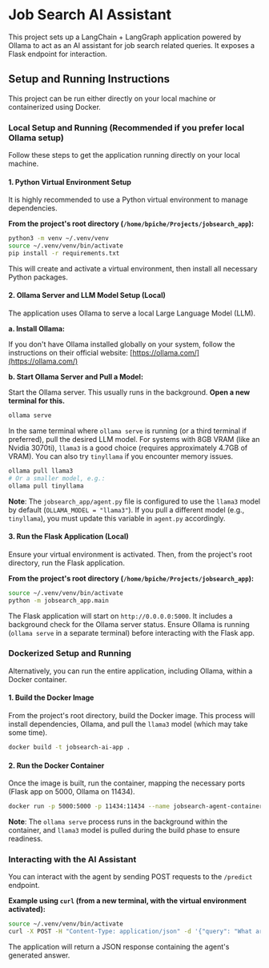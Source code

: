 # Job Search AI Assistant

This project sets up a LangChain + LangGraph application powered by Ollama to act as an AI assistant for job search related queries. It exposes a Flask endpoint for interaction.

## Setup and Running Instructions

This project can be run either directly on your local machine or containerized using Docker.

### Local Setup and Running (Recommended if you prefer local Ollama setup)

Follow these steps to get the application running directly on your local machine.

#### 1. Python Virtual Environment Setup

It is highly recommended to use a Python virtual environment to manage dependencies.

**From the project's root directory (`/home/bpiche/Projects/jobsearch_app`):**

```bash
python3 -m venv ~/.venv/venv
source ~/.venv/venv/bin/activate
pip install -r requirements.txt
```

This will create and activate a virtual environment, then install all necessary Python packages.

#### 2. Ollama Server and LLM Model Setup (Local)

The application uses Ollama to serve a local Large Language Model (LLM).

**a. Install Ollama:**

If you don't have Ollama installed globally on your system, follow the instructions on their official website:
[https://ollama.com/](https://ollama.com/)

**b. Start Ollama Server and Pull a Model:**

Start the Ollama server. This usually runs in the background. **Open a new terminal for this.**

```bash
ollama serve
```

In the same terminal where `ollama serve` is running (or a third terminal if preferred), pull the desired LLM model.
For systems with 8GB VRAM (like an Nvidia 3070ti), `llama3` is a good choice (requires approximately 4.7GB of VRAM). You can also try `tinyllama` if you encounter memory issues.

```bash
ollama pull llama3
# Or a smaller model, e.g.:
ollama pull tinyllama
```
**Note**: The `jobsearch_app/agent.py` file is configured to use the `llama3` model by default (`OLLAMA_MODEL = "llama3"`). If you pull a different model (e.g., `tinyllama`), you must update this variable in `agent.py` accordingly.

#### 3. Run the Flask Application (Local)

Ensure your virtual environment is activated. Then, from the project's root directory, run the Flask application.

**From the project's root directory (`/home/bpiche/Projects/jobsearch_app`):**

```bash
source ~/.venv/venv/bin/activate
python -m jobsearch_app.main
```
The Flask application will start on `http://0.0.0.0:5000`. It includes a background check for the Ollama server status. Ensure Ollama is running (`ollama serve` in a separate terminal) before interacting with the Flask app.

### Dockerized Setup and Running

Alternatively, you can run the entire application, including Ollama, within a Docker container.

#### 1. Build the Docker Image

From the project's root directory, build the Docker image. This process will install dependencies, Ollama, and pull the `llama3` model (which may take some time).

```bash
docker build -t jobsearch-ai-app .
```

#### 2. Run the Docker Container

Once the image is built, run the container, mapping the necessary ports (Flask app on 5000, Ollama on 11434).

```bash
docker run -p 5000:5000 -p 11434:11434 --name jobsearch-agent-container jobsearch-ai-app
```
**Note**: The `ollama serve` process runs in the background within the container, and `llama3` model is pulled during the build phase to ensure readiness.

### Interacting with the AI Assistant

You can interact with the agent by sending POST requests to the `/predict` endpoint.

**Example using `curl` (from a new terminal, with the virtual environment activated):**

```bash
source ~/.venv/venv/bin/activate
curl -X POST -H "Content-Type: application/json" -d '{"query": "What are the key skills for a Python developer in 2025 and which companies are hiring for them?"}' http://localhost:5000/predict
```

The application will return a JSON response containing the agent's generated answer.
